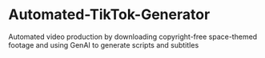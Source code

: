 # Automated-TikTok-Generator
Automated video production by downloading copyright-free space-themed footage and using GenAI to generate scripts and subtitles
